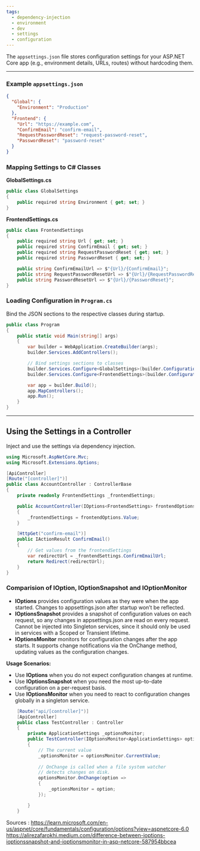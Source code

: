 ```yaml
---
tags:
  - dependency-injection
  - environment
  - dev
  - settings
  - configuration
---
```


The `appsettings.json` file stores configuration settings for your ASP.NET Core app (e.g., environment details, URLs, routes) without hardcoding them.

---
### Example `appsettings.json`

```json
{  
  "Global": {  
    "Environment": "Production"  
  },  
  "Frontend": {  
    "Url": "https://example.com",  
    "ConfirmEmail": "confirm-email",  
    "RequestPasswordReset": "request-password-reset",  
    "PasswordReset": "password-reset"  
  }
}
```
### Mapping Settings to C# Classes

**GlobalSettings.cs**
```csharp
public class GlobalSettings
{
    public required string Environment { get; set; }
}
```

**FrontendSettings.cs**
```csharp
public class FrontendSettings  
{  
    public required string Url { get; set; }  
    public required string ConfirmEmail { get; set; }  
    public required string RequestPasswordReset { get; set; }  
    public required string PasswordReset { get; set; }  

    public string ConfirmEmailUrl => $"{Url}/{ConfirmEmail}";  
    public string RequestPasswordResetUrl => $"{Url}/{RequestPasswordReset}";  
    public string PasswordResetUrl => $"{Url}/{PasswordReset}";  
}
```

### Loading Configuration in `Program.cs`

Bind the JSON sections to the respective classes during startup.

```csharp
public class Program  
{  
    public static void Main(string[] args)  
    {        
        var builder = WebApplication.CreateBuilder(args);  
        builder.Services.AddControllers();  

        // Bind settings sections to classes
        builder.Services.Configure<GlobalSettings>(builder.Configuration.GetSection("Global"));  
        builder.Services.Configure<FrontendSettings>(builder.Configuration.GetSection("Frontend"));  

        var app = builder.Build();  
        app.MapControllers();
        app.Run();  
    }  
}
```

---

## Using the Settings in a Controller

Inject and use the settings via dependency injection.

```csharp
using Microsoft.AspNetCore.Mvc;
using Microsoft.Extensions.Options;

[ApiController]
[Route("[controller]")]
public class AccountController : ControllerBase
{
    private readonly FrontendSettings _frontendSettings;

    public AccountController(IOptions<FrontendSettings> frontendOptions)
    {
        _frontendSettings = frontendOptions.Value;
    }

    [HttpGet("confirm-email")]
    public IActionResult ConfirmEmail()
    {
		// Get values from the frontendSettings
        var redirectUrl = _frontendSettings.ConfirmEmailUrl;
        return Redirect(redirectUrl);
    }
}
```


### Comparision of IOption, IOptionSnapshot and IOptionMonitor

- **IOptions** provides configuration values as they were when the app started. Changes to appsettings.json after startup won’t be reflected.
- **IOptionsSnapshot** provides a snapshot of configuration values on each request, so any changes in appsettings.json are read on every request. Cannot be injected into Singleton services, since it should only be used in services with a Scoped or Transient lifetime.
- **IOptionsMonitor** monitors for configuration changes after the app starts. It supports change notifications via the OnChange method, updating values as the configuration changes. 

**Usage Scenarios:**
- Use **IOptions** when you do not expect configuration changes at runtime.
- Use **IOptionsSnapshot** when you need the most up-to-date configuration on a per-request basis.
- Use **IOptionsMonitor** when you need to react to configuration changes globally in a singleton service.


```csharp
	[Route("api/[controller]")]
    [ApiController]
    public class TestController : Controller
    {
        private ApplicationSettings _optionsMonitor;
        public TestController(IOptionsMonitor<ApplicationSettings> optionsMonitor)
        {
            // The current value
            _optionsMonitor = optionsMonitor.CurrentValue; 
            
            // OnChange is called when a file system watcher 
            // detects changes on disk.
            optionsMonitor.OnChange(option =>
            {
                _optionsMonitor = option;
            });

        }
    }
```







Sources : 
https://learn.microsoft.com/en-us/aspnet/core/fundamentals/configuration/options?view=aspnetcore-6.0
https://alirezafarokhi.medium.com/difference-between-ioptions-ioptionssnapshot-and-ioptionsmonitor-in-asp-netcore-587954bbcea